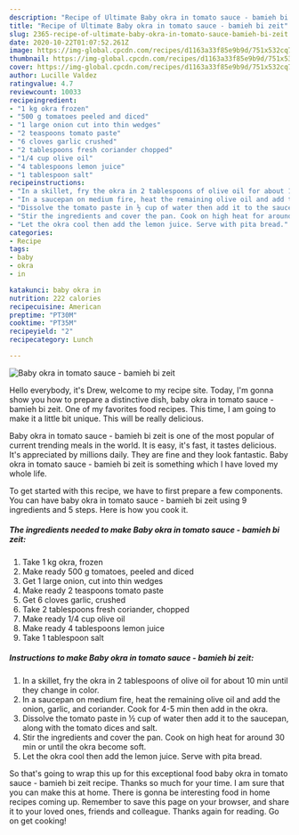 ```yaml
---
description: "Recipe of Ultimate Baby okra in tomato sauce - bamieh bi zeit"
title: "Recipe of Ultimate Baby okra in tomato sauce - bamieh bi zeit"
slug: 2365-recipe-of-ultimate-baby-okra-in-tomato-sauce-bamieh-bi-zeit
date: 2020-10-22T01:07:52.261Z
image: https://img-global.cpcdn.com/recipes/d1163a33f85e9b9d/751x532cq70/baby-okra-in-tomato-sauce-bamieh-bi-zeit-recipe-main-photo.jpg
thumbnail: https://img-global.cpcdn.com/recipes/d1163a33f85e9b9d/751x532cq70/baby-okra-in-tomato-sauce-bamieh-bi-zeit-recipe-main-photo.jpg
cover: https://img-global.cpcdn.com/recipes/d1163a33f85e9b9d/751x532cq70/baby-okra-in-tomato-sauce-bamieh-bi-zeit-recipe-main-photo.jpg
author: Lucille Valdez
ratingvalue: 4.7
reviewcount: 10033
recipeingredient:
- "1 kg okra frozen"
- "500 g tomatoes peeled and diced"
- "1 large onion cut into thin wedges"
- "2 teaspoons tomato paste"
- "6 cloves garlic crushed"
- "2 tablespoons fresh coriander chopped"
- "1/4 cup olive oil"
- "4 tablespoons lemon juice"
- "1 tablespoon salt"
recipeinstructions:
- "In a skillet, fry the okra in 2 tablespoons of olive oil for about 10 min until they change in color."
- "In a saucepan on medium fire, heat the remaining olive oil and add the onion, garlic, and coriander. Cook for 4-5 min then add in the okra."
- "Dissolve the tomato paste in ½ cup of water then add it to the saucepan, along with the tomato dices and salt."
- "Stir the ingredients and cover the pan. Cook on high heat for around 30 min or until the okra become soft."
- "Let the okra cool then add the lemon juice. Serve with pita bread."
categories:
- Recipe
tags:
- baby
- okra
- in

katakunci: baby okra in 
nutrition: 222 calories
recipecuisine: American
preptime: "PT30M"
cooktime: "PT35M"
recipeyield: "2"
recipecategory: Lunch

---
```



![Baby okra in tomato sauce - bamieh bi zeit](https://img-global.cpcdn.com/recipes/d1163a33f85e9b9d/751x532cq70/baby-okra-in-tomato-sauce-bamieh-bi-zeit-recipe-main-photo.jpg)

Hello everybody, it's Drew, welcome to my recipe site. Today, I'm gonna show you how to prepare a distinctive dish, baby okra in tomato sauce - bamieh bi zeit. One of my favorites food recipes. This time, I am going to make it a little bit unique. This will be really delicious.

Baby okra in tomato sauce - bamieh bi zeit is one of the most popular of current trending meals in the world. It is easy, it's fast, it tastes delicious. It's appreciated by millions daily. They are fine and they look fantastic. Baby okra in tomato sauce - bamieh bi zeit is something which I have loved my whole life.




To get started with this recipe, we have to first prepare a few components. You can have baby okra in tomato sauce - bamieh bi zeit using 9 ingredients and 5 steps. Here is how you cook it.

<!--inarticleads1-->

##### The ingredients needed to make Baby okra in tomato sauce - bamieh bi zeit:

1. Take 1 kg okra, frozen
1. Make ready 500 g tomatoes, peeled and diced
1. Get 1 large onion, cut into thin wedges
1. Make ready 2 teaspoons tomato paste
1. Get 6 cloves garlic, crushed
1. Take 2 tablespoons fresh coriander, chopped
1. Make ready 1/4 cup olive oil
1. Make ready 4 tablespoons lemon juice
1. Take 1 tablespoon salt




<!--inarticleads2-->

##### Instructions to make Baby okra in tomato sauce - bamieh bi zeit:

1. In a skillet, fry the okra in 2 tablespoons of olive oil for about 10 min until they change in color.
1. In a saucepan on medium fire, heat the remaining olive oil and add the onion, garlic, and coriander. Cook for 4-5 min then add in the okra.
1. Dissolve the tomato paste in ½ cup of water then add it to the saucepan, along with the tomato dices and salt.
1. Stir the ingredients and cover the pan. Cook on high heat for around 30 min or until the okra become soft.
1. Let the okra cool then add the lemon juice. Serve with pita bread.




So that's going to wrap this up for this exceptional food baby okra in tomato sauce - bamieh bi zeit recipe. Thanks so much for your time. I am sure that you can make this at home. There is gonna be interesting food in home recipes coming up. Remember to save this page on your browser, and share it to your loved ones, friends and colleague. Thanks again for reading. Go on get cooking!

